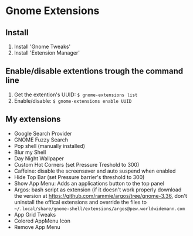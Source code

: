 # Gnome Extensions

## Install
1. Install 'Gnome Tweaks'
2. Install 'Extension Manager'

## Enable/disable extentions trough the command line
1. Get the extention's UUID: ``$ gnome-extensions list``
2. Enable/disable: ``$ gnome-extensions enable UUID``

## My extensions
- Google Search Provider
- GNOME Fuzzy Search
- Pop shell (manually installed)
- Blur my Shell
- Day Night Wallpaper
- Custom Hot Corners (set Pressure Treshold to 300)
- Caffeine: disable the screensaver and auto suspend when enabled
- Hide Top Bar (set Pressure barrier's threshold to 300)
- Show App Menu: Adds an applications button to the top panel
- Argos: bash script as extension (if it doesn't work properly download the version at https://github.com/rammie/argos/tree/gnome-3.36, don't uninstall the offical extensions and override the files to `~/.local/share/gnome-shell/extensions/argos@pew.worldwidemann.com`
- App Grid Tweaks
- Colored AppMenu Icon
- Remove App Menu
